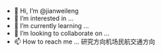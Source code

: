 - 👋 Hi, I’m @jianweileng
- 👀 I’m interested in ...
- 🌱 I’m currently learning ...
- 💞️ I’m looking to collaborate on ...
- 📫 How to reach me ...
研究方向机场民航交通方向
<!---
jianweileng/jianweileng is a ✨ special ✨ repository because its `README.md` (this file) appears on your GitHub profile.
You can click the Preview link to take a look at your changes.
--->
